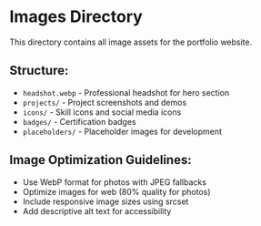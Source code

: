 # Images Directory

This directory contains all image assets for the portfolio website.

## Structure:
- `headshot.webp` - Professional headshot for hero section
- `projects/` - Project screenshots and demos
- `icons/` - Skill icons and social media icons
- `badges/` - Certification badges
- `placeholders/` - Placeholder images for development

## Image Optimization Guidelines:
- Use WebP format for photos with JPEG fallbacks
- Optimize images for web (80% quality for photos)
- Include responsive image sizes using srcset
- Add descriptive alt text for accessibility